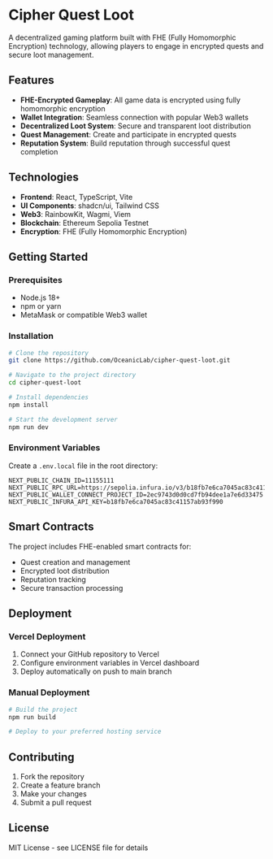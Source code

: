 # Cipher Quest Loot

A decentralized gaming platform built with FHE (Fully Homomorphic Encryption) technology, allowing players to engage in encrypted quests and secure loot management.

## Features

- **FHE-Encrypted Gameplay**: All game data is encrypted using fully homomorphic encryption
- **Wallet Integration**: Seamless connection with popular Web3 wallets
- **Decentralized Loot System**: Secure and transparent loot distribution
- **Quest Management**: Create and participate in encrypted quests
- **Reputation System**: Build reputation through successful quest completion

## Technologies

- **Frontend**: React, TypeScript, Vite
- **UI Components**: shadcn/ui, Tailwind CSS
- **Web3**: RainbowKit, Wagmi, Viem
- **Blockchain**: Ethereum Sepolia Testnet
- **Encryption**: FHE (Fully Homomorphic Encryption)

## Getting Started

### Prerequisites

- Node.js 18+ 
- npm or yarn
- MetaMask or compatible Web3 wallet

### Installation

```bash
# Clone the repository
git clone https://github.com/OceanicLab/cipher-quest-loot.git

# Navigate to the project directory
cd cipher-quest-loot

# Install dependencies
npm install

# Start the development server
npm run dev
```

### Environment Variables

Create a `.env.local` file in the root directory:

```env
NEXT_PUBLIC_CHAIN_ID=11155111
NEXT_PUBLIC_RPC_URL=https://sepolia.infura.io/v3/b18fb7e6ca7045ac83c41157ab93f990
NEXT_PUBLIC_WALLET_CONNECT_PROJECT_ID=2ec9743d0d0cd7fb94dee1a7e6d33475
NEXT_PUBLIC_INFURA_API_KEY=b18fb7e6ca7045ac83c41157ab93f990
```

## Smart Contracts

The project includes FHE-enabled smart contracts for:
- Quest creation and management
- Encrypted loot distribution
- Reputation tracking
- Secure transaction processing

## Deployment

### Vercel Deployment

1. Connect your GitHub repository to Vercel
2. Configure environment variables in Vercel dashboard
3. Deploy automatically on push to main branch

### Manual Deployment

```bash
# Build the project
npm run build

# Deploy to your preferred hosting service
```

## Contributing

1. Fork the repository
2. Create a feature branch
3. Make your changes
4. Submit a pull request

## License

MIT License - see LICENSE file for details
